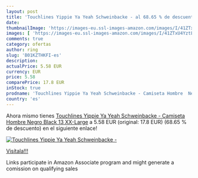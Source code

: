 ```yaml
---
layout: post
title: 'Touchlines Yippie Ya Yeah Schweinbacke - al 68.65 % de descuento'
date: 
thumbnailImage: 'https://images-eu.ssl-images-amazon.com/images/I/41ZTxU4YztL._SL200_.jpg'
images: [ 'https://images-eu.ssl-images-amazon.com/images/I/41ZTxU4YztL._SL200_.jpg' ]
comments: true
category: ofertas
author: ring
slug: 'B01KZTHKFI-es'
description:
actualPrice: 5.58 EUR
currency: EUR
price: 5.58
comparePrice: 17.8 EUR
inStock: true
prodname: 'Touchlines Yippie Ya Yeah Schweinbacke - Camiseta Hombre  Negro  Black 13   XX-Large'
country: 'es'
---
```


Ahora mismo tienes [Touchlines Yippie Ya Yeah Schweinbacke - Camiseta Hombre  Negro  Black 13   XX-Large](https://www.amazon.es/dp/B01KZTHKFI/?tag=tolees-21) a 5.58 EUR (original: 17.8 EUR) (68.65 %  de descuento) en el siguiente enlace!

[![Touchlines Yippie Ya Yeah Schweinbacke -](https://images-eu.ssl-images-amazon.com/images/I/41ZTxU4YztL._SL200_.jpg)](https://www.amazon.es/dp/B01KZTHKFI/?tag=tolees-21)

[Visítala!!!](https://www.amazon.es/dp/B01KZTHKFI/?tag=tolees-21)

Links participate in Amazon Associate program and might generate a comission on qualifying sales
